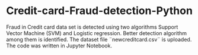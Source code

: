# Credit-card-Fraud-detection-Python
Fraud in Credit card data set is detected using two algorithms Support Vector Machine (SVM) and Logistic regression. Better detection algorithm among them is identified.
The dataset file ¨newcreditcard.csv¨ is uploaded.
The code was written in Jupyter Notebook.
